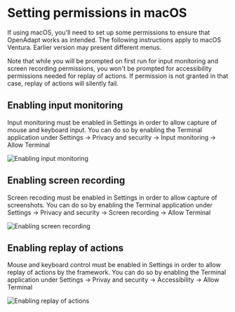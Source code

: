 # Setting permissions in macOS

If using macOS, you'll need to set up some permissions to ensure that OpenAdapt works as intended. The following instructions apply to macOS Ventura. Earlier version may present different menus.

Note that while you will be prompted on first run for input monitoring and screen recording permissions, you won't be prompted for accessibility permissions needed for replay of actions. If permission is not granted in that case, replay of actions will silently fail.

## Enabling input monitoring

Input monitoring must be enabled in Settings in order to allow capture of mouse and keyboard input. You can do so by enabling the Terminal application under Settings &#8594; Privacy and security &#8594; Input monitoring &#8594; Allow Terminal

![Enabling input monitoring](./assets/macOS_input_monitoring.png)

## Enabling screen recording

Screen recoding must be enabled in Settings in order to allow capture of screenshots. You can do so by enabling the Terminal application under Settings &#8594; Privacy and security &#8594; Screen recording &#8594; Allow Terminal

![Enabling screen recording](./assets/macOS_screen_recording.png)

## Enabling replay of actions

Mouse and keyboard control must be enabled in Settings in order to allow replay of actions by the framework. You can do so by enabling the Terminal application under Settings &#8594; Privay and security &#8594; Accessibility &#8594; Allow Terminal

![Enabling replay of actions](./assets/macOS_accessibility.png)